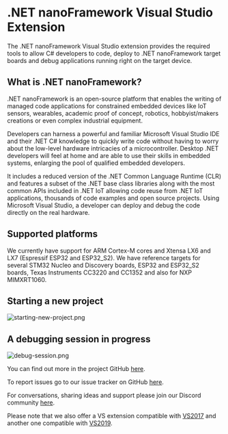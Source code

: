 # .NET nanoFramework Visual Studio Extension

The .NET nanoFramework Visual Studio extension provides the required tools to allow C# developers to code, deploy to .NET nanoFramework target boards and debug applications running right on the target device.

## What is .NET nanoFramework?

.NET nanoFramework is an open-source platform that enables the writing of managed code applications for constrained embedded devices like IoT sensors, wearables, academic proof of concept, robotics, hobbyist/makers creations or even complex industrial equipment. 

Developers can harness a powerful and familiar Microsoft Visual Studio IDE and their .NET C# knowledge to quickly write code without having to worry about the low-level hardware intricacies of a microcontroller. Desktop .NET developers will feel at home and are able to use their skills in embedded systems, enlarging the pool of qualified embedded developers.

It includes a reduced version of the .NET Common Language Runtime (CLR) and features a subset of the .NET base class libraries along with the most common APIs included in .NET IoT allowing code reuse from .NET IoT applications, thousands of code examples and open source projects.
Using Microsoft Visual Studio, a developer can deploy and debug the code directly on the real hardware.

## Supported platforms

We currently have support for ARM Cortex-M cores and Xtensa LX6 and LX7 (Espressif ESP32 and ESP32_S2). We have reference targets for several STM32 Nucleo and Discovery boards, ESP32 and ESP32_S2 boards, Texas Instruments CC3220 and CC1352 and also for NXP MIMXRT1060.

## Starting a new project

![starting-new-project.png](starting-new-project.png)

## A debugging session in progress

![debug-session.png](debug-session.png)

You can find out more in the project GitHub [here](https://github.com/nanoframework).

To report issues go to our issue tracker on GitHub [here](https://github.com/nanoframework/Home/issues).

For conversations, sharing ideas and support please join our Discord community [here](https://discord.gg/gCyBu8T).

Please note that we also offer a VS extension compatible with [VS2017](https://marketplace.visualstudio.com/manage/publishers/vs-publisher-1470366/extensions/nanoframeworkvs2017extension) and another one compatible with [VS2019](https://marketplace.visualstudio.com/items?itemName=nanoframework.nanoFramework-VS2019-Extension).
